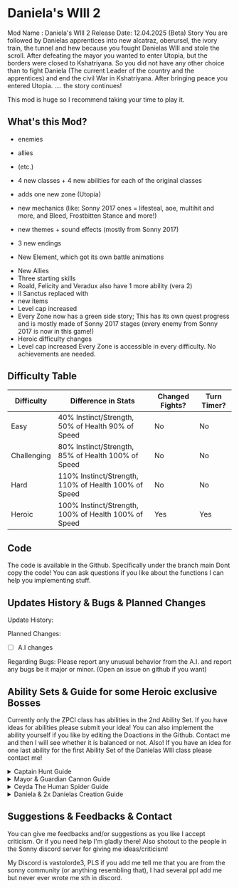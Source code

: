 # Daniela's WIll 2 #
Mod Name : Daniela's WIll 2
Release Date: 12.04.2025 (Beta)
Story
You are followed by Danielas apprentices into new alcatraz, oberursel, the ivory train, the tunnel and hew because you fought Danielas WIll and stole the scroll. After defeating the mayor you wanted to enter Utopia, but the borders were closed to Kshatriyana. So you did not have any other choice than to fight Daniela (The current Leader of the country and the apprentices) and end the civil War in Kshatriyana. After bringing peace you entered Utopia. .... the story continues!

This mod is huge so I recommend taking your time to play it.

## What's this Mod? 
- enemies
+ allies
* (etc.)
- 4 new classes + 4 new abilities for each of 
the original classes
+ adds one new zone (Utopia)
* new mechanics (like: Sonny 2017 ones = lifesteal, aoe, multihit and more, and Bleed, Frostbitten Stance and more!)
- new themes + sound effects (mostly from Sonny 2017)
* 3 new endings
+ New Element, which got its own battle animations
- New Allies
- Three starting skills
- Roald, Felicity and Veradux also have 1 more ability (vera 2)
- Il Sanctus replaced with 
- new items
- Level cap increased
- Every Zone now has a green side story; This has its own quest progress and is mostly made of Sonny 2017 stages (every enemy from Sonny 2017 is now in this game!)
- Heroic difficulty changes
- Level cap increased
Every Zone is accessible in every difficulty. No achievements are needed.
## Difficulty Table 
| Difficulty | Difference in Stats |Changed Fights? |Turn Timer?|
| ------------- | ------------- | ------------- | ------------- |
| Easy  | 40% Instinct/Strength, 50% of Health 90% of Speed  |No|No|
| Challenging  | 80% Instinct/Strength, 85% of Health 100% of Speed  |No|No|
| Hard  | 110% Instinct/Strength, 110% of Health 100% of Speed  |No|No|
| Heroic  |  100% Instinct/Strength, 100% of Health 100% of Speed |Yes|Yes|
## Code
The code is available in the Github.
Specifically under the branch main
Dont copy the code! You can ask questions if you like about the functions I can help you implementing stuff. 
## Updates History & Bugs & Planned Changes 
Update History:

Planned Changes:
- [ ] A.I changes

Regarding Bugs:
Please report any unusual behavior from the A.I. and report any bugs be it major or minor. (Open an issue on github if you want)

## Ability Sets & Guide for some Heroic exclusive Bosses
Currently only the ZPCI class has abilities in the 2nd Ability Set.
If you have ideas for abilities please submit your idea!
You can also implement the ability yourself if you like by editing the Doactions in the Github.
Contact me and then I will see whether it is balanced or not.
Also! If you have an idea for one last ability for the first Ability Set of the Danielas WIll class please contact me!
<details> 
  <summary>Captain Hunt Guide</summary>
 This boss is a bit different than the normal version. First of all nobody of them can get their focus reduced, but they can be stunned. Captain Hunt doesnt do anything in the first 3 turns. Focus on killing ZPCI Sniper and stun him when he used his buffs on himself. Then after their mini phase is done they need to charge their focus again. At this point Captain Hunt will begin attacking. Basically Captain Hunt first blasts one of your teammates. That target which got hit should not attack the next turns (A.i. will automatically stop using offensive abilities after getting Fire Vulnerablity Up), BECAUSE CAPTAIN HUNTS NEXT TARGETS WILL BE BASED ON WHO EVER DEALT THE MOST DAMAGE THAT TURN (Healing or anything else counts as 0 Damage), after Captain Hunts miniphase is over he needs to recharge and ZPCI Sniper/Medic will begin with their stuff again. At this point the ZPCI Sniper should be focused on getting killed. After that Captain Hunt will do the same stuff again. Then he needs to recharge again. Here you need to focus on bringing Captain Hunt down to 50% After he recharged his next ability is going to deal damage based on how many remaining allies Captain Hunt has. Then he will cast another AOE ability but this time it will kill you if Captain Hunt has more than 50% of its HP remaining (even if you survive this somehow you, you will lose), After that he will be stunned and easy to kill.
</details>
<details> 
  <summary>Mayor & Guardian Cannon Guide</summary>
You need to kill the Guardian Cannon before turn 7 or he will wipe your entire team (you will lose even if you survive). The Mayor will enrage. For this phase keep an eye out and mitigate the damage properly. After he unenrages you basically can calm down. After some turns he will shield himself. Save your high damage for this phase because he will charge Power as long as he has this shield. Also react swifltly as the Mayor's Power charges as long as your turn time is running! After this mini phase you just need to kill the Mayor. After some time the mayor will kill you instantly (even if you survive this somehow you, you will lose) 
</details>
<details> 
  <summary>Ceyda The Human Spider Guide</summary>
Not much to say the entire fight is changed. Just make sure to have enough healing if you need help for this fight write me. 
</details>
<details> 
  <summary>Daniela & 2x Danielas Creation Guide</summary>
Every twelth round Danielas creation will be resurrected (if they were stunned (because of death)). When she hits 50% she will switch to her 2nd phase. Here you need to kill Danielas Creations. Because she will store Power during this phase. (like the Mayor boss fight). Make sure to kill them ASAP. Her ultimate deals damage based on how many units are alive and how much power she stored. After that she returns to using her usual abilities. If she has 100 Power then you lose. 
</details>

## Suggestions & Feedbacks & Contact 
You can give me feedbacks and/or suggestions as you like I accept criticism. Or if you need help I'm gladly there!
Also shotout to the people in the Sonny discord server for giving me ideas/criticism!

My Discord is vastolorde3, PLS if you add me tell me that you are from the sonny community (or anything resembling that), I had several ppl add me but never ever wrote me sth in discord. 


